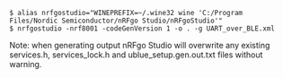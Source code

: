    $ alias nrfgostudio="WINEPREFIX=~/.wine32 wine 'C:/Program Files/Nordic Semiconductor/nRFgo Studio/nRFgoStudio'"
    $ nrfgostudio -nrf8001 -codeGenVersion 1 -o . -g UART_over_BLE.xml

Note: when generating output nRFgo Studio will overwrite any existing services.h, services_lock.h and ublue_setup.gen.out.txt files without warning.
